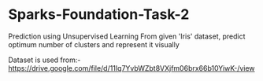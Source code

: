 # Sparks-Foundation-Task-2
Prediction using Unsupervised Learning
From given 'Iris' dataset, predict optimum number of clusters and represent it visually

Dataset is used from:- https://drive.google.com/file/d/11Iq7YvbWZbt8VXjfm06brx66b10YiwK-/view
